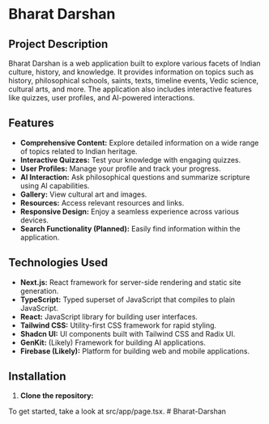 # Bharat Darshan

## Project Description

Bharat Darshan is a web application built to explore various facets of Indian culture, history, and knowledge. It provides information on topics such as history, philosophical schools, saints, texts, timeline events, Vedic science, cultural arts, and more. The application also includes interactive features like quizzes, user profiles, and AI-powered interactions.

## Features

*   **Comprehensive Content:** Explore detailed information on a wide range of topics related to Indian heritage.
*   **Interactive Quizzes:** Test your knowledge with engaging quizzes.
*   **User Profiles:** Manage your profile and track your progress.
*   **AI Interaction:** Ask philosophical questions and summarize scripture using AI capabilities.
*   **Gallery:** View cultural art and images.
*   **Resources:** Access relevant resources and links.
*   **Responsive Design:** Enjoy a seamless experience across various devices.
*   **Search Functionality (Planned):** Easily find information within the application.

## Technologies Used

*   **Next.js:** React framework for server-side rendering and static site generation.
*   **TypeScript:** Typed superset of JavaScript that compiles to plain JavaScript.
*   **React:** JavaScript library for building user interfaces.
*   **Tailwind CSS:** Utility-first CSS framework for rapid styling.
*   **Shadcn UI:** UI components built with Tailwind CSS and Radix UI.
*   **GenKit:** (Likely) Framework for building AI applications.
*   **Firebase (Likely):** Platform for building web and mobile applications.

## Installation

1.  **Clone the repository:**



To get started, take a look at src/app/page.tsx.
#   B h a r a t - D a r s h a n  
 